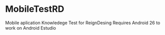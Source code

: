 # MobileTestRD
Mobile aplication Knowledege Test for ReignDesing
Requires Android 26 to work on Android Estudio
